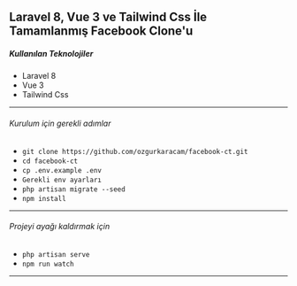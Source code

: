 ##  Laravel 8, Vue 3 ve Tailwind Css İle Tamamlanmış Facebook Clone'u

##### Kullanılan Teknolojiler

- Laravel 8
- Vue 3
- Tailwind Css

------------




###### Kurulum için gerekli adımlar

- `git clone https://github.com/ozgurkaracam/facebook-ct.git`
- `cd facebook-ct`
- `cp .env.example .env`
- `Gerekli env ayarları`
- `php artisan migrate --seed`
- `npm install`

------------


###### Projeyi ayağı kaldırmak için
- `php artisan serve`
- `npm run watch`


------------



